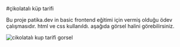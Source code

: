#çikolatalı küp tarifi

Bu proje patika.dev in basic frontend eğitimi için vermiş olduğu ödev çalışmasıdır.
html ve css kullanıldı.
aşağıda görsel halini görebilirsiniz.

 ![cikolatalı kup tarifi gorsel](/images/ÇikolatalıKüpTarifi.png)

